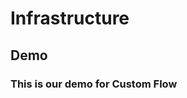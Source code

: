 # Infrastructure

<script setup>
import { ref } from "vue";
import { Background } from "@vue-flow/background";
import { Position, MarkerType } from "@vue-flow/core";

const elements = ref([
  {
    id: "1",
    position: { x: 0, y: 0 },
    label: "Server",
    type: "output",
    targetPosition: Position.Bottom,
    class: "grad",
     style: {
      width: "200px",
      height: "100px",
    },
    data: {
      imgSrc: "/logo-black.svg"
    }
  },
  {
    id: "2",
    class: "grad-green",
    position: { x: -350, y: 250 },
    label: "Web Site",
    type: "input",
    sourcePosition: Position.Top,
    style: {
      backgroundColor: "rgba(16, 185, 129, 0.5)",
      width: "300px",
      height: "400px",
    },
    data: {
      imgSrc: "/logo-black.svg"
    }
  },
  {
    id: "2a",
    class: "grad",
    position: { x: 50, y: 100 },
    label: "child",
    parentNode: "2",
    type: "input",
    style: {
      width: "200px",
      height: "100px",
    },
    data: {
      imgSrc: "/logo-black.svg"
    }
  },
  {
    id: "2a1",
    class: "grad",
    position: { x: 50, y: 250 },
    label: "child",
    parentNode: "2",
    type: "input",
            style: {
      width: "200px",
      height: "100px",
    },
    data: {
      imgSrc: "/logo-black.svg"
    }
  },
  {
    id: "3",
    class: "grad",
    position: { x: 150, y: 250 },
    label: "Game",
    type: "input",
    sourcePosition: Position.Top,
      style: {
      width: "200px",
      height: "100px",
    },
    data: {
      imgSrc: "/logo-black.svg"
    }
  },
  {
    id: "e1-2",
    source: "1",
    target: "2",
    animated: true,
    label: "HTTP Request",
    labelBgStyle: { fill: "orange" },
    markerEnd: MarkerType.ArrowClosed,
    type: "smoothstep",
  },
  {
    id: "e1-3",
    source: "1",
    target: "3",
    animated: true,
    label: "HTTP Request",
    labelBgStyle: { fill: "orange" },
    markerEnd: MarkerType.Arrow,
    type: "smoothstep",
  },
  {
    id: "e2a-2a1",
    source: "2a",
    target: "2a1",
    animated: true,
    label: "HTTP Request",
    labelBgStyle: { fill: "orange" },
    markerEnd: MarkerType.ArrowClosed,
    type: "smoothstep",
  },
]);
</script>

## Demo

### This is our demo for Custom Flow

<CustomFlow :elements="elements" />
